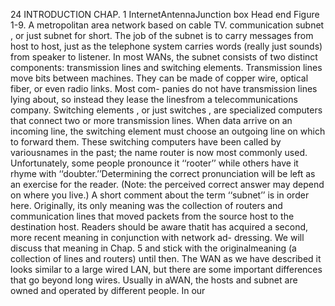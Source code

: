 24 INTRODUCTION CHAP. 1
InternetAntennaJunction
box
Head end
Figure 1-9. A metropolitan area network based on cable TV.
communication subnet , or just subnet for short. The job of the subnet is to carry
messages from host to host, just as the telephone system carries words (really just
sounds) from speaker to listener.
In most WANs, the subnet consists of two distinct components: transmission
lines and switching elements. Transmission lines move bits between machines.
They can be made of copper wire, optical fiber, or even radio links. Most com-
panies do not have transmission lines lying about, so instead they lease the linesfrom a telecommunications company. Switching elements , or just switches , are
specialized computers that connect two or more transmission lines. When data
arrive on an incoming line, the switching element must choose an outgoing line on
which to forward them. These switching computers have been called by variousnames in the past; the name router is now most commonly used. Unfortunately,
some people pronounce it ‘‘rooter’’ while others have it rhyme with ‘‘doubter.’’Determining the correct pronunciation will be left as an exercise for the reader.
(Note: the perceived correct answer may depend on where you live.)
A short comment about the term ‘‘subnet’’ is in order here. Originally, its
only meaning was the collection of routers and communication lines that moved
packets from the source host to the destination host. Readers should be aware thatit has acquired a second, more recent meaning in conjunction with network ad-
dressing. We will discuss that meaning in Chap. 5 and stick with the originalmeaning (a collection of lines and routers) until then.
The WAN as we have described it looks similar to a large wired LAN, but
there are some important differences that go beyond long wires. Usually in aWAN, the hosts and subnet are owned and operated by different people. In our